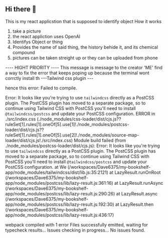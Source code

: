 ## Hi there 👋
This is my react applicstion that is supposed to identify object
How it works 
1. take a picture
2. the react appliction uses OpenAI
3. Identifys Object or thing
4. Provides the name of said thing, the history behide it, and its chemical compound
5. pictures can be taken streight up or they can be uploaded from phone

 ---- HIGHT PRIORITY ----
 This message is message to the creator 'ME'
 find a way to fix the error that keeps poping up because the terminal wont corrctly install th ---Tailwind css plugin ---
 
 hence this error:
 Failed to compile.

Error: It looks like you're trying to use `tailwindcss` directly as a PostCSS plugin. The PostCSS plugin has moved to a separate package, so to continue using Tailwind CSS with PostCSS you'll need to install `@tailwindcss/postcss` and update your PostCSS configuration.
ERROR in ./src/index.css (./node_modules/css-loader/dist/cjs.js??ruleSet[1].rules[1].oneOf[5].use[1]!./node_modules/postcss-loader/dist/cjs.js??ruleSet[1].rules[1].oneOf[5].use[2]!./node_modules/source-map-loader/dist/cjs.js!./src/index.css)
Module build failed (from ./node_modules/postcss-loader/dist/cjs.js):
Error: It looks like you're trying to use `tailwindcss` directly as a PostCSS plugin. The PostCSS plugin has moved to a separate package, so to continue using Tailwind CSS with PostCSS you'll need to install `@tailwindcss/postcss` and update your PostCSS configuration.
    at We (/workspaces/Dave6375/my-bookshelf-app/node_modules/tailwindcss/dist/lib.js:35:2121)
    at LazyResult.runOnRoot (/workspaces/Dave6375/my-bookshelf-app/node_modules/postcss/lib/lazy-result.js:361:16)
    at LazyResult.runAsync (/workspaces/Dave6375/my-bookshelf-app/node_modules/postcss/lib/lazy-result.js:290:26)
    at LazyResult.async (/workspaces/Dave6375/my-bookshelf-app/node_modules/postcss/lib/lazy-result.js:192:30)
    at LazyResult.then (/workspaces/Dave6375/my-bookshelf-app/node_modules/postcss/lib/lazy-result.js:436:17)

webpack compiled with 1 error
Files successfully emitted, waiting for typecheck results...
Issues checking in progress...
No issues found.
<!--
**Dave6375/Dave6375** is a ✨ _special_ ✨ repository because its `README.md` (this file) appears on your GitHub profile.

Here are some ideas to get you started:

- 🔭 I’m currently working on ...
- 🌱 I’m currently learning ...
- 👯 I’m looking to collaborate on ...
- 🤔 I’m looking for help with ...
- 💬 Ask me about ...
- 📫 How to reach me: ...
- 😄 Pronouns: ...
- ⚡ Fun fact: ...
-->
